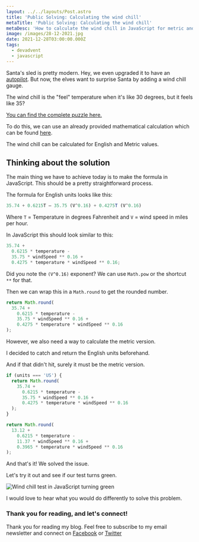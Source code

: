 ```yaml
---
layout: ../../layouts/Post.astro
title: 'Public Solving: Calculating the wind chill'
metaTitle: 'Public Solving: Calculating the wind chill'
metaDesc: 'How to calculate the wind chill in JavaScript for metric and english units'
image: /images/28-12-2021.jpg
date: 2021-12-28T03:00:00.000Z
tags:
  - devadvent
  - javascript
---
```


Santa's sled is pretty modern. Hey, we even upgraded it to have an [autopilot](https://daily-dev-tips.com/posts/public-solving-making-an-autopilot-navigator/).
But now, the elves want to surprise Santa by adding a wind chill gauge.

The wind chill is the "feel" temperature when it's like 30 degrees, but it feels like 35?

[You can find the complete puzzle here.](https://github.com/devadvent/puzzle-18)

To do this, we can use an already provided mathematical calculation which can be found [here](https://sciencing.com/calculate-wind-chill-factor-5981683.html).

The wind chill can be calculated for English and Metric values.

## Thinking about the solution

The main thing we have to achieve today is to make the formula in JavaScript.
This should be a pretty straightforward process.

The formula for English units looks like this:

```js
35.74 + 0.6215T – 35.75 (V^0.16) + 0.4275T (V^0.16)
```

Where `T` = Temperature in degrees Fahrenheit and `V` = wind speed in miles per hour.

In JavaScript this should look similar to this:

```js
35.74 +
  0.6215 * temperature -
  35.75 * windSpeed ** 0.16 +
  0.4275 * temperature * windSpeed ** 0.16;
```

Did you note the `(V^0.16)` exponent? We can use `Math.pow` or the shortcut `**` for that.

Then we can wrap this in a `Math.round` to get the rounded number.

```js
return Math.round(
  35.74 +
    0.6215 * temperature -
    35.75 * windSpeed ** 0.16 +
    0.4275 * temperature * windSpeed ** 0.16
);
```

However, we also need a way to calculate the metric version.

I decided to catch and return the English units beforehand.

And if that didn't hit, surely it must be the metric version.

```js
if (units === 'US') {
  return Math.round(
    35.74 +
      0.6215 * temperature -
      35.75 * windSpeed ** 0.16 +
      0.4275 * temperature * windSpeed ** 0.16
  );
}

return Math.round(
  13.12 +
    0.6215 * temperature -
    11.37 * windSpeed ** 0.16 +
    0.3965 * temperature * windSpeed ** 0.16
);
```

And that's it! We solved the issue.

Let's try it out and see if our test turns green.

![Wind chill test in JavaScript turning green](https://cdn.hashnode.com/res/hashnode/image/upload/v1639835530374/FAKl-22B2.png)

I would love to hear what you would do differently to solve this problem.

### Thank you for reading, and let's connect!

Thank you for reading my blog. Feel free to subscribe to my email newsletter and connect on [Facebook](https://www.facebook.com/DailyDevTipsBlog) or [Twitter](https://twitter.com/DailyDevTips1)
